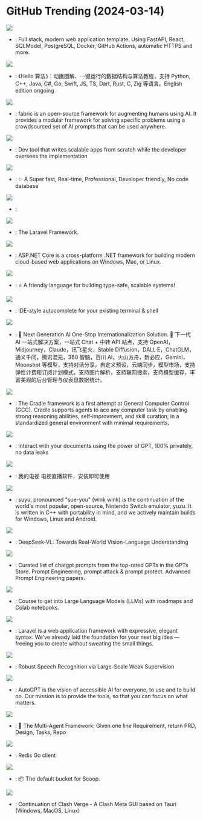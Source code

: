 # GitHub Trending (2024-03-14)

![](https://img.shields.io/badge/TypeScript-New%20605-green?style=flat-square&logo=appveyor)
- [](https://github.comundefined): Full stack, modern web application template. Using FastAPI, React, SQLModel, PostgreSQL, Docker, GitHub Actions, automatic HTTPS and more.

![](https://img.shields.io/badge/Java-New%201-green?style=flat-square&logo=appveyor)
- [](https://github.comundefined): 《Hello 算法》：动画图解、一键运行的数据结构与算法教程，支持 Python, C++, Java, C#, Go, Swift, JS, TS, Dart, Rust, C, Zig 等语言。English edition ongoing

![](https://img.shields.io/badge/Python-New%201-green?style=flat-square&logo=appveyor)
- [](https://github.comundefined): fabric is an open-source framework for augmenting humans using AI. It provides a modular framework for solving specific problems using a crowdsourced set of AI prompts that can be used anywhere.

![](https://img.shields.io/badge/Python-New%20242-green?style=flat-square&logo=appveyor)
- [](https://github.comundefined): Dev tool that writes scalable apps from scratch while the developer oversees the implementation

![](https://img.shields.io/badge/TypeScript-New%20729-green?style=flat-square&logo=appveyor)
- [](https://github.comundefined): ✨ A Super fast, Real-time, Professional, Developer friendly, No code database

![](https://img.shields.io/badge/none-New%2061-green?style=flat-square&logo=appveyor)
- [](https://github.comundefined): 

![](https://img.shields.io/badge/PHP-New%2068-green?style=flat-square&logo=appveyor)
- [](https://github.comundefined): The Laravel Framework.

![](https://img.shields.io/badge/C%23-New%2021-green?style=flat-square&logo=appveyor)
- [](https://github.comundefined): ASP.NET Core is a cross-platform .NET framework for building modern cloud-based web applications on Windows, Mac, or Linux.

![](https://img.shields.io/badge/Rust-New%20519-green?style=flat-square&logo=appveyor)
- [](https://github.comundefined): ⭐️ A friendly language for building type-safe, scalable systems!

![](https://img.shields.io/badge/TypeScript-New%2080-green?style=flat-square&logo=appveyor)
- [](https://github.comundefined): IDE-style autocomplete for your existing terminal & shell

![](https://img.shields.io/badge/TypeScript-New%20212-green?style=flat-square&logo=appveyor)
- [](https://github.comundefined): 🚀 Next Generation AI One-Stop Internationalization Solution. 🚀 下一代 AI 一站式解决方案，一站式 Chat + 中转 API 站点，支持 OpenAI，Midjourney，Claude，讯飞星火，Stable Diffusion，DALL·E，ChatGLM，通义千问，腾讯混元，360 智脑，百川 AI，火山方舟，新必应，Gemini，Moonshot 等模型，支持对话分享，自定义预设，云端同步，模型市场，支持弹性计费和订阅计划模式，支持图片解析，支持联网搜索，支持模型缓存，丰富美观的后台管理与仪表盘数据统计。

![](https://img.shields.io/badge/Python-New%2044-green?style=flat-square&logo=appveyor)
- [](https://github.comundefined): The Cradle framework is a first attempt at General Computer Control (GCC). Cradle supports agents to ace any computer task by enabling strong reasoning abilities, self-improvment, and skill curation, in a standardized general environment with minimal requirements.

![](https://img.shields.io/badge/Python-New%2089-green?style=flat-square&logo=appveyor)
- [](https://github.comundefined): Interact with your documents using the power of GPT, 100% privately, no data leaks

![](https://img.shields.io/badge/C-New%20309-green?style=flat-square&logo=appveyor)
- [](https://github.comundefined): 我的电视 电视直播软件，安装即可使用

![](https://img.shields.io/badge/C%2B%2B-New%20381-green?style=flat-square&logo=appveyor)
- [](https://github.comundefined): suyu, pronounced "sue-you" (wink wink) is the continuation of the world's most popular, open-source, Nintendo Switch emulator, yuzu. It is written in C++ with portability in mind, and we actively maintain builds for Windows, Linux and Android.

![](https://img.shields.io/badge/Python-New%20244-green?style=flat-square&logo=appveyor)
- [](https://github.comundefined): DeepSeek-VL: Towards Real-World Vision-Language Understanding

![](https://img.shields.io/badge/none-New%20541-green?style=flat-square&logo=appveyor)
- [](https://github.comundefined): Curated list of chatgpt prompts from the top-rated GPTs in the GPTs Store. Prompt Engineering, prompt attack & prompt protect. Advanced Prompt Engineering papers.

![](https://img.shields.io/badge/Jupyter%20Notebook-New%20114-green?style=flat-square&logo=appveyor)
- [](https://github.comundefined): Course to get into Large Language Models (LLMs) with roadmaps and Colab notebooks.

![](https://img.shields.io/badge/PHP-New%2035-green?style=flat-square&logo=appveyor)
- [](https://github.comundefined): Laravel is a web application framework with expressive, elegant syntax. We’ve already laid the foundation for your next big idea — freeing you to create without sweating the small things.

![](https://img.shields.io/badge/Python-New%20103-green?style=flat-square&logo=appveyor)
- [](https://github.comundefined): Robust Speech Recognition via Large-Scale Weak Supervision

![](https://img.shields.io/badge/JavaScript-New%20145-green?style=flat-square&logo=appveyor)
- [](https://github.comundefined): AutoGPT is the vision of accessible AI for everyone, to use and to build on. Our mission is to provide the tools, so that you can focus on what matters.

![](https://img.shields.io/badge/Python-New%20233-green?style=flat-square&logo=appveyor)
- [](https://github.comundefined): 🌟 The Multi-Agent Framework: Given one line Requirement, return PRD, Design, Tasks, Repo

![](https://img.shields.io/badge/Go-New%2025-green?style=flat-square&logo=appveyor)
- [](https://github.comundefined): Redis Go client

![](https://img.shields.io/badge/PowerShell-New%206-green?style=flat-square&logo=appveyor)
- [](https://github.comundefined): 📦 The default bucket for Scoop.

![](https://img.shields.io/badge/TypeScript-New%20205-green?style=flat-square&logo=appveyor)
- [](https://github.comundefined): Continuation of Clash Verge - A Clash Meta GUI based on Tauri (Windows, MacOS, Linux)

